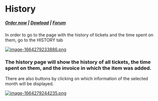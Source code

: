 # History

#####  [Order now](https://panel.puqcloud.com/index.php?rp=/store/whmcs-module-support-by-time) | [Dowload](https://download.puqcloud.com/WHMCS/servers/PUQ_WHMCS-Support-by-time/) | [Forum](https://forum.puqcloud.com/viewforum.php?f=16&sid=70e2200ace4c96111dceb1ef1a4b6393)

In order to go to the page with the history of tickets and the time spent on them, go to the HISTORY tab

[![image-1664279233886.png](https://doc.puq.info/uploads/images/gallery/2022-09/scaled-1680-/image-1664279233886.png)](https://doc.puq.info/uploads/images/gallery/2022-09/image-1664279233886.png)

### The history page will show the history of all tickets, the time spent on them, and the invoice in which the item was added.

There are also buttons by clicking on which information of the selected month will be displayed.

[![image-1664279244235.png](https://doc.puq.info/uploads/images/gallery/2022-09/scaled-1680-/image-1664279244235.png)](https://doc.puq.info/uploads/images/gallery/2022-09/image-1664279244235.png)
